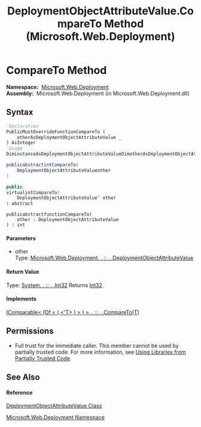 ﻿---
title: DeploymentObjectAttributeValue.CompareTo Method  (Microsoft.Web.Deployment)
TOCTitle: CompareTo Method
ms:assetid: M:Microsoft.Web.Deployment.DeploymentObjectAttributeValue.CompareTo(Microsoft.Web.Deployment.DeploymentObjectAttributeValue)
ms:mtpsurl: https://msdn.microsoft.com/en-us/library/microsoft.web.deployment.deploymentobjectattributevalue.compareto(v=VS.90)
ms:contentKeyID: 22753871
ms.date: 05/02/2012
mtps_version: v=VS.90
f1_keywords:
- Microsoft.Web.Deployment.DeploymentObjectAttributeValue.CompareTo
dev_langs:
- CSharp
- JScript
- VB
- c++
api_location:
- Microsoft.Web.Deployment.dll
api_name:
- Microsoft.Web.Deployment.DeploymentObjectAttributeValue.CompareTo
api_type:
- Managed
topic_type:
- apiref
- kbSyntax
product_family_name: VS
ROBOTS: INDEX,FOLLOW
---

# CompareTo Method

**Namespace:**  [Microsoft.Web.Deployment](microsoft-web-deployment-namespace.md)  
**Assembly:**  Microsoft.Web.Deployment (in Microsoft.Web.Deployment.dll)

## Syntax

``` vb
'Declaration
PublicMustOverrideFunctionCompareTo ( _
    otherAsDeploymentObjectAttributeValue _
) AsInteger
'Usage
DiminstanceAsDeploymentObjectAttributeValueDimotherAsDeploymentObjectAttributeValueDimreturnValueAsIntegerreturnValue = instance.CompareTo(other)
```

``` csharp
publicabstractintCompareTo(
    DeploymentObjectAttributeValueother
)
```

``` c++
public:
virtualintCompareTo(
    DeploymentObjectAttributeValue^ other
) abstract
```

``` jscript
publicabstractfunctionCompareTo(
    other : DeploymentObjectAttributeValue
) : int
```

#### Parameters

  - other  
    Type: [Microsoft.Web.Deployment. . :: . .DeploymentObjectAttributeValue](deploymentobjectattributevalue-class-microsoft-web-deployment.md)  

#### Return Value

Type: [System. . :: . .Int32](https://msdn.microsoft.com/en-us/library/td2s409d\(v=vs.90\))  
Returns [Int32](https://msdn.microsoft.com/en-us/library/td2s409d\(v=vs.90\)).  

#### Implements

[IComparable\< (Of \< ( \<'T\> ) \> ) \>. . :: . .CompareTo(T)](https://msdn.microsoft.com/en-us/library/43hc6wht\(v=vs.90\))  

## Permissions

  - Full trust for the immediate caller. This member cannot be used by partially trusted code. For more information, see [Using Libraries from Partially Trusted Code](https://msdn.microsoft.com/en-us/library/8skskf63\(v=vs.90\)).

## See Also

#### Reference

[DeploymentObjectAttributeValue Class](deploymentobjectattributevalue-class-microsoft-web-deployment.md)

[Microsoft.Web.Deployment Namespace](microsoft-web-deployment-namespace.md)

